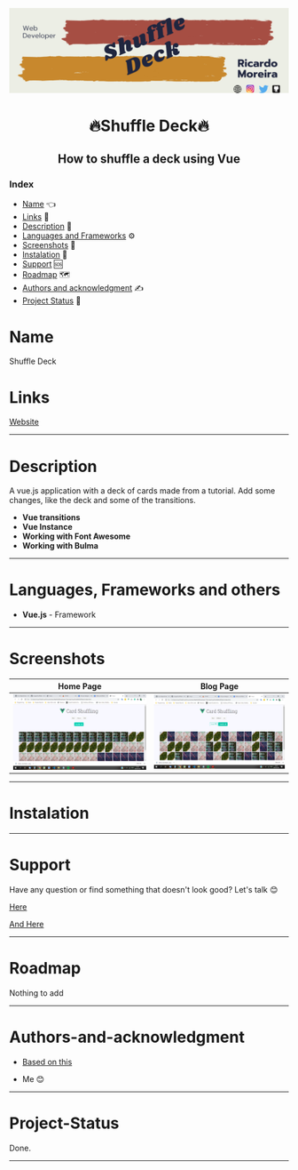 [![Social banner for mugas](./assets/shuffle_banner.png)](http://ricardomoreira.io/)

<h1 align="center"> 🔥Shuffle Deck🔥</h1>

<h2 align="center"> How to shuffle a deck using Vue </h2>

### Index

* [Name](#Name) 👈
* [Links](#Links) 🔗
* [Description](#Description) 📖
* [Languages and Frameworks](####Languages-and-Frameworks) ⚙️
* [Screenshots](#Screenshots) 📱
* [Instalation](#Instalation) 🧩
* [Support](#Support) 🆘
* [Roadmap](#Roadmap) 🗺️
* [Authors and acknowledgment](####Authors-and-acknowledgment) ✍️
* [Project Status](#Project-Status) 📜

# Name

Shuffle Deck

# Links

[Website](https://deckshuffle.netlify.app/)

___

# Description

A vue.js application with a deck of cards made from a tutorial.
Add some changes, like the deck and some of the transitions.

* **Vue transitions**
* **Vue Instance**
* **Working with Font Awesome**
* **Working with Bulma**
  
___

# Languages, Frameworks and others

* **Vue.js** - Framework

____

# Screenshots

Home Page         |  Blog Page
:-------------------------:|:-------------------------:
![](assets/screenshot.png)  |  ![](assets/screenshot1.png)

____

# Instalation

___

# Support

Have any question or find something that doesn't look good? Let's talk 😊

[Here](https://github.com/mugas)

[And Here](https://www.ricardomoreira.io/about)

____

# Roadmap

Nothing to add

____

# Authors-and-acknowledgment

* [Based on this](https://medium.com/fullstackio/tutorial-shuffle-a-deck-of-cards-in-vue-js-b65da4c59b1)

* Me 😊

____

# Project-Status  

Done.

____
